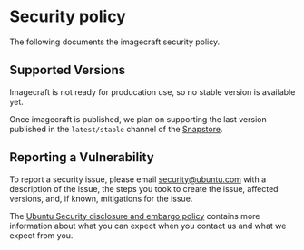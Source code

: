# Security policy

The following documents the imagecraft security policy.

## Supported Versions

Imagecraft is not ready for producation use, so no stable version is available yet.

Once imagecraft is published, we plan on supporting the last version published in the `latest/stable` channel of the [Snapstore](https://snapcraft.io/imagecraft).

## Reporting a Vulnerability

To report a security issue, please email [security@ubuntu.com](mailto:security@ubuntu.com) with a description of the issue, the steps you took to create the issue, affected versions, and, if known, mitigations for the issue.

The [Ubuntu Security disclosure and embargo policy](https://ubuntu.com/security/disclosure-policy) contains more information about what you can expect when you contact us and what we expect from you.

